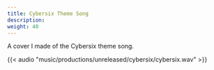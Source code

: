 ```yaml
---
title: Cybersix Theme Song
description: 
weight: 40
---
```

A cover I made of the Cybersix theme song.

{{< audio "music/productions/unreleased/cybersix/cybersix.wav" >}}